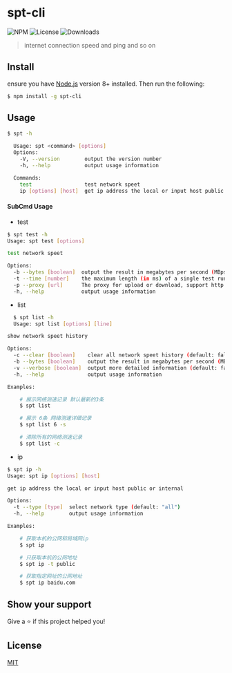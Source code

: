 # spt-cli
![NPM](https://img.shields.io/npm/v/spt-cli.svg)  ![License](https://img.shields.io/npm/l/spt-cli.svg)  ![Downloads](https://img.shields.io/npm/dt/spt-cli.svg)

> internet connection speed and ping and so on

## Install

ensure you have [Node.js](https://nodejs.org) version 8+ installed. Then run the following:

```bash
$ npm install -g spt-cli
```

## Usage

```bash
$ spt -h

  Usage: spt <command> [options]
  Options:
    -V, --version        output the version number
    -h, --help           output usage information

  Commands:
    test                 test network speet
    ip [options] [host]  get ip address the local or input host public or internal

```
  #### SubCmd Usage

  - test

  ```bash
  $ spt test -h
  Usage: spt test [options]

  test network speet

  Options:
    -b --bytes [boolean]  output the result in megabytes per second (MBps) (default: false)
    -t --time [number]    the maximum length (in ms) of a single test run (upload or download) (default: 3000)
    -p --proxy [url]      The proxy for upload or download, support http and https
    -h, --help            output usage information
  
  ```

  - list
  
  ```bash
    $ spt list -h
    Usage: spt list [options] [line]

  show network speet history

  Options:
    -c --clear [boolean]    clear all network speet history (default: false)
    -b --bytes [boolean]    output the result in megabytes per second (MBps) (default: false)
    -v --verbose [boolean]  output more detailed information (default: false)
    -h, --help              output usage information

  Examples:

      # 展示网络测速记录 默认最新的3条
      $ spt list

      # 展示 6条 网络测速详细记录
      $ spt list 6 -s

      # 清除所有的网络测速记录
      $ spt list -c
  ```

  - ip

  ```bash
  $ spt ip -h
  Usage: spt ip [options] [host]

  get ip address the local or input host public or internal

  Options:
    -t --type [type]  select network type (default: "all")
    -h, --help        output usage information

  Examples:

      # 获取本机的公网和局域网ip
      $ spt ip

      # 只获取本机的公网地址
      $ spt ip -t public

      # 获取指定网址的公网地址
      $ spt ip baidu.com
  ```

## Show your support

Give a ⭐️ if this project helped you!

## License

[MIT](https://github.com/gaoyanhui651/spt-cli/blob/master/LICENSE)